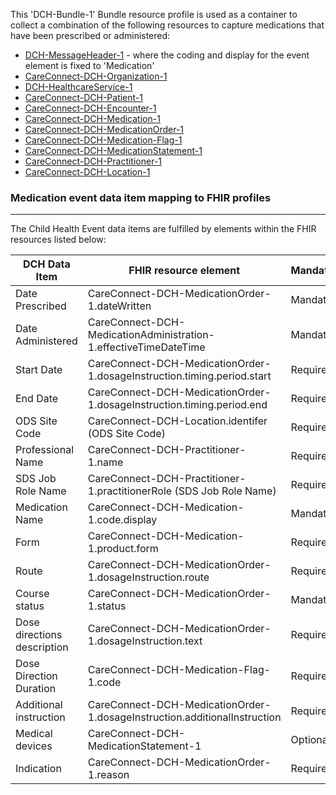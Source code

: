 This 'DCH-Bundle-1' Bundle resource profile is used as a container to collect a combination of the following resources to capture medications that have been prescribed or administered:

- [DCH-MessageHeader-1] - where the coding and display for the event element is fixed to 'Medication'
- [CareConnect-DCH-Organization-1]
- [DCH-HealthcareService-1]
- [CareConnect-DCH-Patient-1]
- [CareConnect-DCH-Encounter-1]
- [CareConnect-DCH-Medication-1]
- [CareConnect-DCH-MedicationOrder-1]
- [CareConnect-DCH-Medication-Flag-1]
- [CareConnect-DCH-MedicationStatement-1]
- [CareConnect-DCH-Practitioner-1]
- [CareConnect-DCH-Location-1]

### Medication event data item mapping to FHIR profiles ###
----------
The Child Health Event data items are fulfilled by elements within the FHIR resources listed below:

| DCH Data Item               | FHIR resource element                                                                                             | Mandatory/Required/Optional |
|-----------------------------|-------------------------------------------------------------------------------------------------------------------|-----------------------------|
| Date Prescribed             | CareConnect-DCH-MedicationOrder-1.dateWritten 									               		              | Mandatory                   |
| Date Administered           | CareConnect-DCH-MedicationAdministration-1.effectiveTimeDateTime 												  | Mandatory                   |
| Start Date                  | CareConnect-DCH-MedicationOrder-1.dosageInstruction.timing.period.start                                           | Required                    |
| End Date                    | CareConnect-DCH-MedicationOrder-1.dosageInstruction.timing.period.end                                             | Required                    |
| ODS Site Code               | CareConnect-DCH-Location.identifer (ODS Site Code)                                                                | Required                    |
| Professional Name           | CareConnect-DCH-Practitioner-1.name                                                                               | Required                    |
| SDS Job Role Name           | CareConnect-DCH-Practitioner-1.practitionerRole (SDS Job Role Name)                                               | Required                    |
| Medication Name             | CareConnect-DCH-Medication-1.code.display                                                                         | Mandatory                   |
| Form                        | CareConnect-DCH-Medication-1.product.form                                                                         | Required                    |
| Route                       | CareConnect-DCH-MedicationOrder-1.dosageInstruction.route                                                         | Required                    |
| Course status               | CareConnect-DCH-MedicationOrder-1.status                                                                          | Mandatory                   |
| Dose directions description | CareConnect-DCH-MedicationOrder-1.dosageInstruction.text                                                          | Required                    |
| Dose Direction Duration     | CareConnect-DCH-Medication-Flag-1.code                                                           | Required                    |
| Additional instruction      | CareConnect-DCH-MedicationOrder-1.dosageInstruction.additionalInstruction                                         | Required                    |
| Medical devices             | CareConnect-DCH-MedicationStatement-1                                                                             | Optional                    |
| Indication                  | CareConnect-DCH-MedicationOrder-1.reason                                                                          | Required                    |                                                                                             

[DCH-MessageHeader-1]:dch-medications-messageheader-1.html
[CareConnect-DCH-Organization-1]:careconnect-dch-organization-1.html
[CareConnect-DCH-Patient-1]:careconnect-dch-patient-1.html
[CareConnect-DCH-Encounter-1]:careconnect-dch-encounter-1.html
[CareConnect-DCH-Practitioner-1]:careconnect-dch-practitioner-1.html
[CareConnect-DCH-Location-1]:careconnect-dch-location-1.html
[CareConnect-DCH-MedicationOrder-1]:careconnect-dch-medicationorder-1.html
[CareConnect-DCH-MedicationStatement-1]:careconnect-dch-medicationstatement-1.html
[CareConnect-DCH-Medication-1]:careconnect-dch-medication-1.html
[CareConnect-DCH-Medication-Flag-1]:careconnect-dch-medication-flag-1.html
[DCH-HealthcareService-1]:dch-healthcareservice-1.html